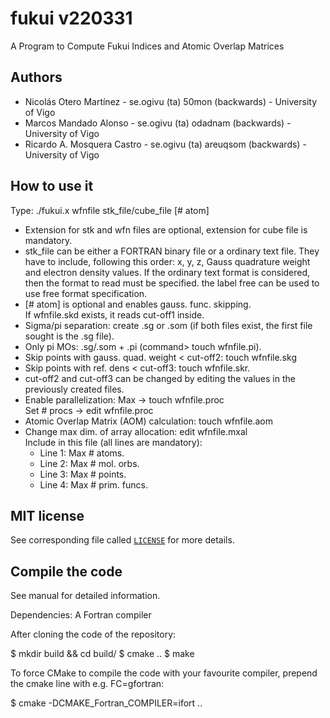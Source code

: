 # fukui v220331
A Program to Compute Fukui Indices and Atomic Overlap Matrices

## Authors
  - Nicolás Otero Martínez     -     se.ogivu (ta) 50mon (backwards) - University of Vigo
  - Marcos Mandado Alonso      -   se.ogivu (ta) odadnam (backwards) - University of Vigo
  - Ricardo A. Mosquera Castro -  se.ogivu (ta) areuqsom (backwards) - University of Vigo

## How to use it
Type: ./fukui.x wfnfile stk\_file/cube\_file [# atom]
 - Extension for stk and wfn files are optional, extension for cube file is mandatory.
 - stk\_file can be either a FORTRAN binary file or a ordinary text file.
   They have to include, following this order: x, y, z, Gauss quadrature weight and electron density values.
   If the ordinary text format is considered, then the format to read must be specified. the label free can be used to use free format specification.
 - [# atom] is optional and enables gauss. func. skipping.                                                                                                                          
   If wfnfile.skd exists, it reads cut-off1 inside.
 - Sigma/pi separation: create .sg or .som (if both files exist, the first file sought is the .sg file).                                                                            
 - Only pi MOs: .sg/.som + .pi (command> touch wfnfile.pi).                                                                                                                         
 - Skip points with gauss. quad. weight < cut-off2: touch wfnfile.skg                                                                                                               
 - Skip points with ref. dens < cut-off3: touch wfnfile.skr.                                                                                                                        
 - cut-off2 and cut-off3 can be changed by editing the values in the previously created files.
 - Enable parallelization: Max         -> touch wfnfile.proc                                                                                                                          
                           Set # procs -> edit  wfnfile.proc                                                                                                                          
 - Atomic Overlap Matrix (AOM) calculation: touch wfnfile.aom                                                                                                                       
 - Change max dim. of array allocation: edit  wfnfile.mxal                                                                                                                          
   Include in this file (all lines are mandatory):                                                                                                                                  
   - Line 1: Max # atoms.                                                                                                                                                      
   - Line 2: Max #    mol. orbs.                                                                                                                                               
   - Line 3: Max # points.                                                                                                                                                     
   - Line 4: Max # prim. funcs.

## MIT license
See corresponding file called [`LICENSE`](LICENSE) for more details.

## Compile the code
See manual for detailed information.

Dependencies: A Fortran compiler

After cloning the code of the repository:

 $ mkdir build && cd build/
 $ cmake ..
 $ make

To force CMake to compile the code with your favourite compiler, prepend the cmake line 
   with e.g. FC=gfortran:

 $ cmake -DCMAKE\_Fortran\_COMPILER=ifort ..

